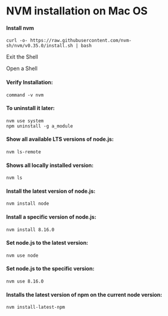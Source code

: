 # NVM installation on Mac OS

#### Install nvm

``` console
curl -o- https://raw.githubusercontent.com/nvm-sh/nvm/v0.35.0/install.sh | bash
```

Exit the Shell

Open a Shell

#### Verify Installation:

``` console
command -v nvm
```

#### To uninstall it later:

``` console
nvm use system
npm uninstall -g a_module
```

#### Show all available LTS versions of node.js:

``` console
nvm ls-remote
```

#### Shows all locally installed version:

``` console
nvm ls
```

#### Install the latest version of node.js:

``` console
nvm install node
```

#### Install a specific version of node.js:

``` console
nvm install 8.16.0
```

#### Set node.js to the latest version:

``` console
nvm use node
```

#### Set node.js to the specific version:

``` console
nvm use 8.16.0
```

#### Installs the latest version of npm on the current node version:

``` console
nvm install-latest-npm
```
